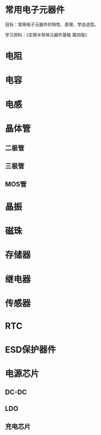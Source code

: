 # 常用电子元器件

目标：常用电子元器件的特性、原理，学会选型。

学习资料：《实用半导体元器件基础 第四版》

# 电阻



# 电容





# 电感





# 晶体管

## 二极管





## 三极管





## MOS管







# 晶振





# 磁珠





# 存储器





# 继电器









# 传感器







# RTC





# ESD保护器件









# 电源芯片

## DC-DC







## LDO







## 充电芯片









